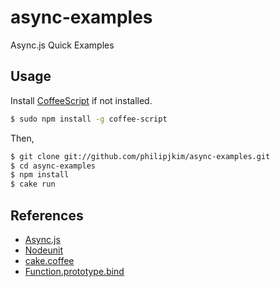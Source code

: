 async-examples
==============

Async.js Quick Examples

## Usage

Install [CoffeeScript](http://coffeescript.org) if not installed.

   ```bash
   $ sudo npm install -g coffee-script
   ```

Then,

   ```bash
   $ git clone git://github.com/philipjkim/async-examples.git
   $ cd async-examples
   $ npm install
   $ cake run
   ```

## References

* [Async.js](https://github.com/caolan/async/)
* [Nodeunit](https://github.com/caolan/nodeunit/)
* [cake.coffee](http://coffeescript.org/documentation/docs/cake.html)
* [Function.prototype.bind](http://www.rajeshsegu.com/2012/06/js-function-prototype-bind/)
